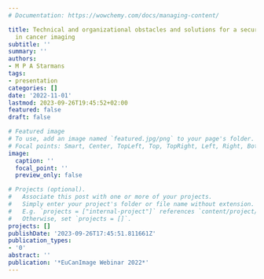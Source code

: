 ```yaml
---
# Documentation: https://wowchemy.com/docs/managing-content/

title: Technical and organizational obstacles and solutions for a secure data platform
  in cancer imaging
subtitle: ''
summary: ''
authors:
- M P A Starmans
tags:
- presentation
categories: []
date: '2022-11-01'
lastmod: 2023-09-26T19:45:52+02:00
featured: false
draft: false

# Featured image
# To use, add an image named `featured.jpg/png` to your page's folder.
# Focal points: Smart, Center, TopLeft, Top, TopRight, Left, Right, BottomLeft, Bottom, BottomRight.
image:
  caption: ''
  focal_point: ''
  preview_only: false

# Projects (optional).
#   Associate this post with one or more of your projects.
#   Simply enter your project's folder or file name without extension.
#   E.g. `projects = ["internal-project"]` references `content/project/deep-learning/index.md`.
#   Otherwise, set `projects = []`.
projects: []
publishDate: '2023-09-26T17:45:51.811661Z'
publication_types:
- '0'
abstract: ''
publication: '*EuCanImage Webinar 2022*'
---
```

